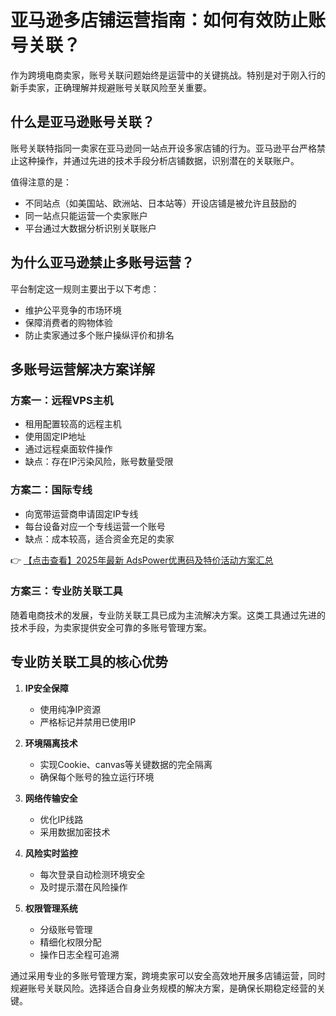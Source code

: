 # 亚马逊多店铺运营指南：如何有效防止账号关联？

作为跨境电商卖家，账号关联问题始终是运营中的关键挑战。特别是对于刚入行的新手卖家，正确理解并规避账号关联风险至关重要。

## 什么是亚马逊账号关联？

账号关联特指同一卖家在亚马逊同一站点开设多家店铺的行为。亚马逊平台严格禁止这种操作，并通过先进的技术手段分析店铺数据，识别潜在的关联账户。

值得注意的是：
- 不同站点（如美国站、欧洲站、日本站等）开设店铺是被允许且鼓励的
- 同一站点只能运营一个卖家账户
- 平台通过大数据分析识别关联账户

## 为什么亚马逊禁止多账号运营？

平台制定这一规则主要出于以下考虑：
- 维护公平竞争的市场环境
- 保障消费者的购物体验
- 防止卖家通过多个账户操纵评价和排名

## 多账号运营解决方案详解

### 方案一：远程VPS主机
- 租用配置较高的远程主机
- 使用固定IP地址
- 通过远程桌面软件操作
- 缺点：存在IP污染风险，账号数量受限

### 方案二：国际专线
- 向宽带运营商申请固定IP专线
- 每台设备对应一个专线运营一个账号
- 缺点：成本较高，适合资金充足的卖家

👉 [【点击查看】2025年最新 AdsPower优惠码及特价活动方案汇总](https://bit.ly/adspower_free)

### 方案三：专业防关联工具
随着电商技术的发展，专业防关联工具已成为主流解决方案。这类工具通过先进的技术手段，为卖家提供安全可靠的多账号管理方案。

## 专业防关联工具的核心优势

1. **IP安全保障**
   - 使用纯净IP资源
   - 严格标记并禁用已使用IP

2. **环境隔离技术**
   - 实现Cookie、canvas等关键数据的完全隔离
   - 确保每个账号的独立运行环境

3. **网络传输安全**
   - 优化IP线路
   - 采用数据加密技术

4. **风险实时监控**
   - 每次登录自动检测环境安全
   - 及时提示潜在风险操作

5. **权限管理系统**
   - 分级账号管理
   - 精细化权限分配
   - 操作日志全程可追溯

通过采用专业的多账号管理方案，跨境卖家可以安全高效地开展多店铺运营，同时规避账号关联风险。选择适合自身业务规模的解决方案，是确保长期稳定经营的关键。